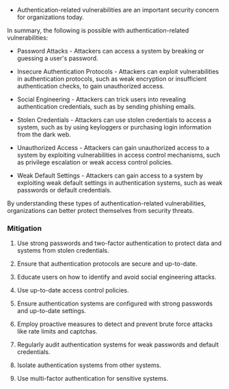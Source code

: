 
- Authentication-related vulnerabilities are an important security concern for organizations today.


In summary, the following is possible with authentication-related vulnerabilities:

- Password Attacks - Attackers can access a system by breaking or guessing a user's password.
    
- Insecure Authentication Protocols - Attackers can exploit vulnerabilities in authentication protocols, such as weak encryption or insufficient authentication checks, to gain unauthorized access.
    
- Social Engineering - Attackers can trick users into revealing authentication credentials, such as by sending phishing emails.
    
- Stolen Credentials - Attackers can use stolen credentials to access a system, such as by using keyloggers or purchasing login information from the dark web.
    
- Unauthorized Access - Attackers can gain unauthorized access to a system by exploiting vulnerabilities in access control mechanisms, such as privilege escalation or weak access control policies.
    
- Weak Default Settings - Attackers can gain access to a system by exploiting weak default settings in authentication systems, such as weak passwords or default credentials.
    

By understanding these types of authentication-related vulnerabilities, organizations can better protect themselves from security threats.

### **Mitigation**

1. Use strong passwords and two-factor authentication to protect data and systems from stolen credentials.
    
2. Ensure that authentication protocols are secure and up-to-date.
    
3. Educate users on how to identify and avoid social engineering attacks.
    
4. Use up-to-date access control policies.
    
5. Ensure authentication systems are configured with strong passwords and up-to-date settings.
    
6. Employ proactive measures to detect and prevent brute force attacks like rate limits and captchas.
    
7. Regularly audit authentication systems for weak passwords and default credentials.
    
8. Isolate authentication systems from other systems.
    
9. Use multi-factor authentication for sensitive systems.